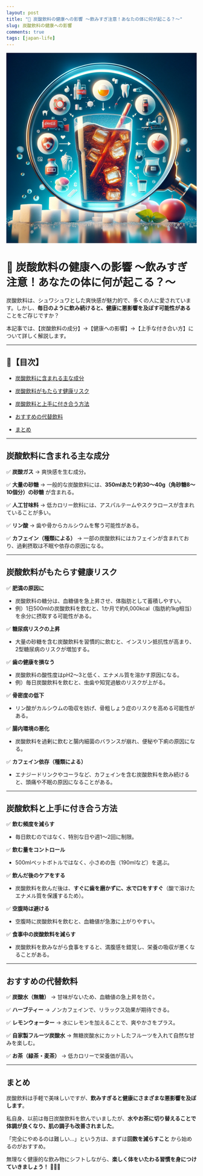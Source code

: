 ```yaml
---
layout: post
title: "🥤 炭酸飲料の健康への影響 ～飲みすぎ注意！あなたの体に何が起こる？～"
slug: 炭酸飲料の健康への影響
comments: true
tags: [japan-life]
---
```


![炭酸飲料の健康への影響](/assets/img/20250215/04_01.webp) 

# 🥤 炭酸飲料の健康への影響 ～飲みすぎ注意！あなたの体に何が起こる？～


炭酸飲料は、シュワシュワとした爽快感が魅力的で、多くの人に愛されています。しかし、**毎日のように飲み続けると、健康に悪影響を及ぼす可能性がある** ことをご存じですか？


本記事では、【炭酸飲料の成分】→【健康への影響】→【上手な付き合い方】について詳しく解説します。


---


## 📌【目次】


- [炭酸飲料に含まれる主な成分](#炭酸飲料に含まれる主な成分)

- [炭酸飲料がもたらす健康リスク](#炭酸飲料がもたらす健康リスク)

- [炭酸飲料と上手に付き合う方法](#炭酸飲料と上手に付き合う方法)

- [おすすめの代替飲料](#おすすめの代替飲料)

- [まとめ](#まとめ)


---


## 炭酸飲料に含まれる主な成分


✅ **炭酸ガス** → 爽快感を生む成分。

✅ **大量の砂糖** → 一般的な炭酸飲料には、**350mlあたり約30～40g（角砂糖8～10個分）の砂糖** が含まれる。

✅ **人工甘味料** → 低カロリー飲料には、アスパルテームやスクラロースが含まれていることが多い。

✅ **リン酸** → 歯や骨からカルシウムを奪う可能性がある。

✅ **カフェイン（種類による）** → 一部の炭酸飲料にはカフェインが含まれており、過剰摂取は不眠や依存の原因になる。


---


## 炭酸飲料がもたらす健康リスク


✅ **肥満の原因に**

- 炭酸飲料の糖分は、血糖値を急上昇させ、体脂肪として蓄積しやすい。
- 例）1日500mlの炭酸飲料を飲むと、1か月で約6,000kcal（脂肪約1kg相当）を余分に摂取する可能性がある。


✅ **糖尿病リスクの上昇**

- 大量の砂糖を含む炭酸飲料を習慣的に飲むと、インスリン抵抗性が高まり、2型糖尿病のリスクが増加する。


✅ **歯の健康を損なう**

- 炭酸飲料の酸性度はpH2～3と低く、エナメル質を溶かす原因になる。
- 例）毎日炭酸飲料を飲むと、虫歯や知覚過敏のリスクが上がる。


✅ **骨密度の低下**

- リン酸がカルシウムの吸収を妨げ、骨粗しょう症のリスクを高める可能性がある。


✅ **腸内環境の悪化**

- 炭酸飲料を過剰に飲むと腸内細菌のバランスが崩れ、便秘や下痢の原因になる。


✅ **カフェイン依存（種類による）**

- エナジードリンクやコーラなど、カフェインを含む炭酸飲料を飲み続けると、頭痛や不眠の原因になることがある。


---


## 炭酸飲料と上手に付き合う方法


✅ **飲む頻度を減らす**

- 毎日飲むのではなく、特別な日や週1～2回に制限。


✅ **飲む量をコントロール**

- 500mlペットボトルではなく、小さめの缶（190mlなど）を選ぶ。


✅ **飲んだ後のケアをする**

- 炭酸飲料を飲んだ後は、**すぐに歯を磨かずに、水で口をすすぐ**（酸で溶けたエナメル質を保護するため）。


✅ **空腹時は避ける**

- 空腹時に炭酸飲料を飲むと、血糖値が急激に上がりやすい。


✅ **食事中の炭酸飲料を減らす**

- 炭酸飲料を飲みながら食事をすると、満腹感を錯覚し、栄養の吸収が悪くなることがある。


---


## おすすめの代替飲料


✅ **炭酸水（無糖）** → 甘味がないため、血糖値の急上昇を防ぐ。

✅ **ハーブティー** → ノンカフェインで、リラックス効果が期待できる。

✅ **レモンウォーター** → 水にレモンを加えることで、爽やかさをプラス。

✅ **自家製フルーツ炭酸水** → 無糖炭酸水にカットしたフルーツを入れて自然な甘みを楽しむ。

✅ **お茶（緑茶・麦茶）** → 低カロリーで栄養価が高い。


---


## まとめ


炭酸飲料は手軽で美味しいですが、**飲みすぎると健康にさまざまな悪影響を及ぼします**。


私自身、以前は毎日炭酸飲料を飲んでいましたが、**水やお茶に切り替えることで体調が良くなり、肌の調子も改善されました**。


「完全にやめるのは難しい…」という方は、まずは**回数を減らすこと** から始めるのがおすすめ。


無理なく健康的な飲み物にシフトしながら、**楽しく体をいたわる習慣を身につけていきましょう！** 🥤🚫✨

